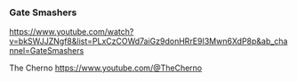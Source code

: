 ### Gate Smashers
https://www.youtube.com/watch?v=bkSWJJZNgf8&list=PLxCzCOWd7aiGz9donHRrE9I3Mwn6XdP8p&ab_channel=GateSmashers

The Cherno
https://www.youtube.com/@TheCherno
